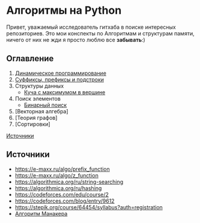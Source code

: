 # Алгоритмы на Python
Привет, уважаемый исследователь гитхаба в поиске интересных репозиториев.
Это мои конспекты по Алгоритмам и структурам памяти, ничего от них не жди
я просто люблю все **забывать**:)

## Оглавление
1. [Динамическое программирование](Динамическое%20программирование)
2. [Суффиксы, префиксы и подстроки](Суффиксы,%20префиксы%20и%20подстроки)
3. Структуры данных
    + [Куча с максимумом в вершине](#max-heap)
4. Поиск элементов
    + [Бинарный поиск](#binary-search)
5. [Векторная алгебра]
6. [Теория графов]
7. [Сортировки]

[Источники](#sorces)


## <a name="sorces"></a> Источники
+ https://e-maxx.ru/algo/prefix_function
+ https://e-maxx.ru/algo/z_function
+ https://algorithmica.org/ru/string-searching
+ https://algorithmica.org/ru/hashing
+ https://codeforces.com/edu/course/2
+ https://codeforces.com/blog/entry/9612
+ https://stepik.org/course/64454/syllabus?auth=registration
+ [Алгоритм Манакера](https://neerc.ifmo.ru/wiki/index.php?title=Алгоритм_Манакера)
